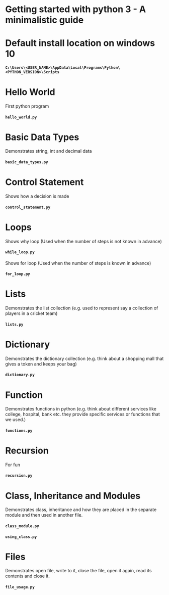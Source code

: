 # Getting started with python 3 - A minimalistic guide
# Default install location on windows 10
#### **`C:\Users\<USER_NAME>\AppData\Local\Programs\Python\<PYTHON_VERSION>\Scripts`**

# Hello World
First python program
#### **`hello_world.py`**

# Basic Data Types
Demonstrates string, int and decimal data
#### **`basic_data_types.py`**

# Control Statement
Shows how a decision is made
#### **`control_statement.py`**

# Loops
Shows why loop (Used when the number of steps is not known in advance)
#### **`while_loop.py`**

Shows for loop (Used when the number of steps is known in advance)
#### **`for_loop.py`**

# Lists
Demonstrates the list collection (e.g. used to represent say a collection of players in a cricket team)
#### **`lists.py`**

# Dictionary
Demonstrates the dictionary collection (e.g. think about a shopping mall that gives a token and keeps your bag)
#### **`dictionary.py`**

# Function
Demonstrates functions in python (e.g. think about different services like college, hospital, bank etc. they provide specific services or functions that we used.)
#### **`functions.py`**

# Recursion
For fun
#### **`recursion.py`**

# Class, Inheritance and Modules
Demonstrates class, inheritance and how they are placed in the separate module and then used in another file.
#### **`class_module.py`**
#### **`using_class.py`**

# Files
Demonstrates open file, write to it, close the file, open it again, read its contents and close it.
#### **`file_usage.py`**



